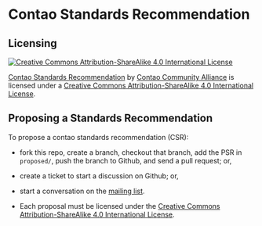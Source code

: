Contao Standards Recommendation
===============================

Licensing
---------

[![Creative Commons Attribution-ShareAlike 4.0 International License](http://i.creativecommons.org/l/by-sa/4.0/88x31.png)][cc-by-sa]

[Contao Standards Recommendation][csr] by [Contao Community Alliance][cca] is licensed under a [Creative Commons Attribution-ShareAlike 4.0 International License][cc-by-sa].

Proposing a Standards Recommendation
------------------------------------

To propose a contao standards recommendation (CSR):

- fork this repo, create a branch, checkout that branch, add the PSR in
  `proposed/`, push the branch to Github, and send a pull request; or,

- create a ticket to start a discussion on Github; or,

- start a conversation on the [mailing list](http://lists.c-c-a.org/mailman/listinfo/standards).

- Each proposal must be licensed under the [Creative Commons Attribution-ShareAlike 4.0 International License][cc-by-sa].

[csr]: https://github.com/contao-community-alliance/contao-standards-recommendation
[cca]: http://c-c-a.org/
[cc-by-sa]: http://creativecommons.org/licenses/by-sa/4.0/
